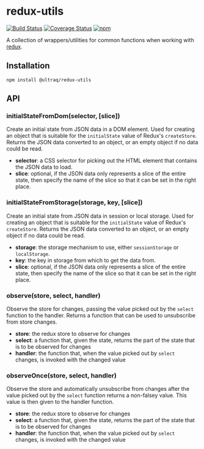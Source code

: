 
redux-utils
===========

[![Build Status](https://travis-ci.com/ultraq/redux-utils.svg?branch=master)](https://travis-ci.com/ultraq/redux-utils)
[![Coverage Status](https://coveralls.io/repos/github/ultraq/redux-utils/badge.svg?branch=master)](https://coveralls.io/github/ultraq/redux-utils?branch=master)
[![npm](https://img.shields.io/npm/v/@ultraq/redux-utils.svg?maxAge=3600)](https://www.npmjs.com/package/@ultraq/redux-utils)

A collection of wrappers/utilities for common functions when working with
[redux](https://redux.js.org/).


Installation
------------

```
npm install @ultraq/redux-utils
```


API
---

### initialStateFromDom(selector, [slice])

Create an initial state from JSON data in a DOM element.  Used for creating an
object that is suitable for the `initialState` value of Redux's `createStore`.
Returns the JSON data converted to an object, or an empty object if no data
could be read.

 - **selector**: a CSS selector for picking out the HTML element that contains
   the JSON data to load.
 - **slice**: optional, if the JSON data only represents a slice of the entire
   state, then specify the name of the slice so that it can be set in the right
   place.

### initialStateFromStorage(storage, key, [slice])

Create an initial state from JSON data in session or local storage.  Used for
creating an object that is suitable for the `initialState` value of Redux's
`createStore`.  Returns the JSON data converted to an object, or an empty object
if no data could be read.

 - **storage**: the storage mechanism to use, either `sessionStorage` or
   `localStorage`.
 - **key**: the key in storage from which to get the data from.
 - **slice**: optional, if the JSON data only represents a slice of the entire
   state, then specify the name of the slice so that it can be set in the right
    place.

### observe(store, select, handler)

Observe the store for changes, passing the value picked out by the `select`
function to the handler.  Returns a function that can be used to unsubscribe
from store changes.

 - **store**: the redux store to observe for changes
 - **select**: a function that, given the state, returns the part of the state
   that is to be observed for changes
 - **handler**: the function that, when the value picked out by `select` changes,
   is invoked with the changed value

### observeOnce(store, select, handler)

Observe the store and automatically unsubscribe from changes after the value
picked out by the `select` function returns a non-falsey value.  This value is
then given to the handler function.

 - **store**: the redux store to observe for changes
 - **select**: a function that, given the state, returns the part of the state
   that is to be observed for changes
 - **handler**: the function that, when the value picked out by `select` changes,
   is invoked with the changed value
